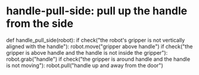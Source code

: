 # handle-pull-side: pull up the handle from the side
def handle_pull_side(robot):
    if check("the robot's gripper is not vertically aligned with the handle"):
        robot.move("gripper above handle")
    if check("the gripper is above handle and the handle is not inside the gripper"):
        robot.grab("handle")
    if check("the gripper is around handle and the handle is not moving"):
        robot.pull("handle up and away from the door")